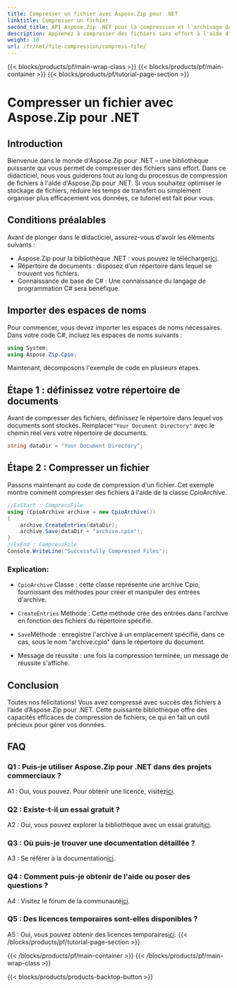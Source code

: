 ```yaml
---
title: Compresser un fichier avec Aspose.Zip pour .NET
linktitle: Compresser un fichier
second_title: API Aspose.Zip .NET pour la compression et l'archivage de fichiers
description: Apprenez à compresser des fichiers sans effort à l'aide d'Aspose.Zip pour .NET. Suivez notre tutoriel étape par étape pour une gestion efficace des fichiers.
weight: 10
url: /fr/net/file-compression/compress-file/
---
```


{{< blocks/products/pf/main-wrap-class >}}
{{< blocks/products/pf/main-container >}}
{{< blocks/products/pf/tutorial-page-section >}}

# Compresser un fichier avec Aspose.Zip pour .NET

## Introduction

Bienvenue dans le monde d'Aspose.Zip pour .NET – une bibliothèque puissante qui vous permet de compresser des fichiers sans effort. Dans ce didacticiel, nous vous guiderons tout au long du processus de compression de fichiers à l'aide d'Aspose.Zip pour .NET. Si vous souhaitez optimiser le stockage de fichiers, réduire les temps de transfert ou simplement organiser plus efficacement vos données, ce tutoriel est fait pour vous.

## Conditions préalables

Avant de plonger dans le didacticiel, assurez-vous d'avoir les éléments suivants :

-  Aspose.Zip pour la bibliothèque .NET : vous pouvez le télécharger[ici](https://releases.aspose.com/zip/net/).
- Répertoire de documents : disposez d'un répertoire dans lequel se trouvent vos fichiers.
- Connaissance de base de C# : Une connaissance du langage de programmation C# sera bénéfique.

## Importer des espaces de noms

Pour commencer, vous devez importer les espaces de noms nécessaires. Dans votre code C#, incluez les espaces de noms suivants :

```csharp
using System;
using Aspose.Zip.Cpio;
```

Maintenant, décomposons l'exemple de code en plusieurs étapes.

## Étape 1 : définissez votre répertoire de documents

 Avant de compresser des fichiers, définissez le répertoire dans lequel vos documents sont stockés. Remplacer`"Your Document Directory"` avec le chemin réel vers votre répertoire de documents.

```csharp
string dataDir = "Your Document Directory";
```

## Étape 2 : Compresser un fichier

Passons maintenant au code de compression d'un fichier. Cet exemple montre comment compresser des fichiers à l'aide de la classe CpioArchive.

```csharp
//ExStart : CompressFile
using (CpioArchive archive = new CpioArchive())
{
    archive.CreateEntries(dataDir);
    archive.Save(dataDir + "archive.cpio");
}
//ExEnd : CompressFile
Console.WriteLine("Successfully Compressed Files");
```

### Explication:

- `CpioArchive` Classe : cette classe représente une archive Cpio, fournissant des méthodes pour créer et manipuler des entrées d'archive.

- `CreateEntries` Méthode : Cette méthode crée des entrées dans l'archive en fonction des fichiers du répertoire spécifié.

- `Save`Méthode : enregistre l'archive à un emplacement spécifié, dans ce cas, sous le nom "archive.cpio" dans le répertoire du document.

- Message de réussite : une fois la compression terminée, un message de réussite s'affiche.

## Conclusion

Toutes nos félicitations! Vous avez compressé avec succès des fichiers à l’aide d’Aspose.Zip pour .NET. Cette puissante bibliothèque offre des capacités efficaces de compression de fichiers, ce qui en fait un outil précieux pour gérer vos données.

## FAQ

### Q1 : Puis-je utiliser Aspose.Zip pour .NET dans des projets commerciaux ?

 A1 : Oui, vous pouvez. Pour obtenir une licence, visitez[ici](https://purchase.aspose.com/buy).

### Q2 : Existe-t-il un essai gratuit ?

 A2 : Oui, vous pouvez explorer la bibliothèque avec un essai gratuit[ici](https://releases.aspose.com/).

### Q3 : Où puis-je trouver une documentation détaillée ?

 A3 : Se référer à la documentation[ici](https://reference.aspose.com/zip/net/).

### Q4 : Comment puis-je obtenir de l'aide ou poser des questions ?

 A4 : Visitez le forum de la communauté[ici](https://forum.aspose.com/c/zip/37).

### Q5 : Des licences temporaires sont-elles disponibles ?

 A5 : Oui, vous pouvez obtenir des licences temporaires[ici](https://purchase.aspose.com/temporary-license/).
{{< /blocks/products/pf/tutorial-page-section >}}

{{< /blocks/products/pf/main-container >}}
{{< /blocks/products/pf/main-wrap-class >}}

{{< blocks/products/products-backtop-button >}}
